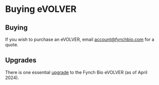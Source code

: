 # Buying eVOLVER

## Buying

If you wish to purchase an eVOLVER, email account@fynchbio.com for a quote.

## Upgrades

There is one essential [upgrade](../guides/upgrade-base-evolver-hardware.md) to the Fynch Bio eVOLVER (as of April 2024).
